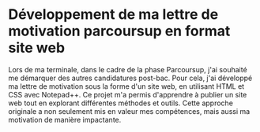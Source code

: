 # Développement de ma lettre de motivation parcoursup en format site web
Lors de ma terminale, dans le cadre de la phase Parcoursup, j'ai souhaité me démarquer des autres candidatures post-bac. Pour cela, j'ai développé ma lettre de motivation sous la forme d'un site web, en utilisant HTML et CSS avec Notepad++. Ce projet m'a permis d'apprendre à publier un site web tout en explorant différentes méthodes et outils. Cette approche originale a non seulement mis en valeur mes compétences, mais aussi ma motivation de manière impactante.
